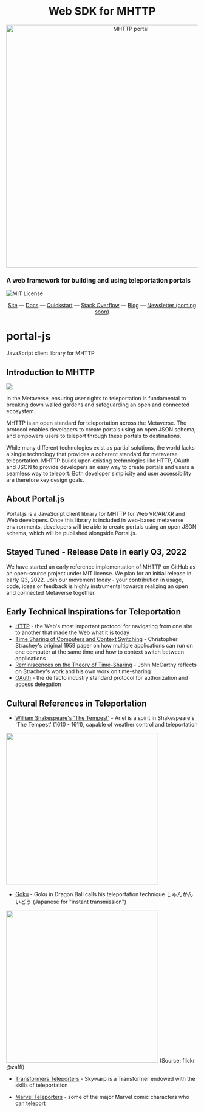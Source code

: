 <h1 align="center">Web SDK for MHTTP</h1>

<p align="center"><a href="https://mhttp.org" target="_blank"><img width="640" alt="MHTTP portal" src="https://camo.githubusercontent.com/670ad75c9dedd1a23c3881caadc3981da8be70fcfbff913487a29f75b8792387/68747470733a2f2f6d687474702e6f72672f7374617469632f636974795f696c6c757374726174696f6e2d33373666366433343531363865623463653032386363623231343639366435612e6a7067"></a></p>

<p align="center"><h3>A web framework for building and using teleportation portals</h3>
<img src="https://img.shields.io/static/v1?label=License&message=MIT&color=green" alt="MIT License">
</p>

<div align="center">
  <a href="https://mhttp.org">Site</a>
  &mdash;
  <a href="https://docs.mhttp.org">Docs</a>
  &mdash;
  <a href="https://docs.mhttp.org/quickstart">Quickstart</a>
  &mdash;
  <a href="https://stackoverflow.com/users/18985036/mhttp">Stack Overflow</a>
  &mdash;
  <a href="https://medium.com/@Perigee">Blog</a>
  &mdash;
  <a href=" https://mhttp.org">Newsletter (coming soon)</a>
</div>

# portal-js
JavaScript client library for MHTTP

## Introduction to MHTTP
![](https://mhttp.org/static/city_illustration-376f6d345168eb4ce028ccb214696d5a.jpg)

In the Metaverse, ensuring user rights to teleportation is fundamental to breaking down walled gardens and safeguarding an open and connected ecosystem.

MHTTP is an open standard for teleportation across the Metaverse. The protocol enables developers to create portals using an open JSON schema, and empowers users to teleport through these portals to destinations. 

While many different technologies exist as partial solutions, the world lacks a single technology that provides a coherent standard for metaverse teleportation. MHTTP builds upon existing technologies like HTTP, OAuth and JSON to provide developers an easy way to create portals and users a seamless way to teleport. Both developer simplicity and user accessibility are therefore key design goals.

## About Portal.js 
Portal.js is a JavaScript client library for MHTTP for Web VR/AR/XR and Web developers. Once this library is included in web-based metaverse environments, developers will be able to create portals using an open JSON schema, which will be published alongside Portal.js.

## Stayed Tuned - Release Date in early Q3, 2022
We have started an early reference implementation of MHTTP on GitHub as an open-source project under MIT license. We plan for an initial release in early Q3, 2022. Join our movement today - your contribution in usage, code, ideas or feedback is highly instrumental towards realizing an open and connected Metaverse together. 

## Early Technical Inspirations for Teleportation
- [HTTP](https://www.w3.org/Protocols/Specs.html) - the Web's most important protocol for navigating from one site to another that made the Web what it is today
- [Time Sharing of Computers and Context Switching](https://archive.org/details/large-fast-computers) - Christopher Strachey's original 1959 paper on how multiple applications can run on one computer at the same time and how to context switch between applications
- [Reminiscences on the Theory of Time-Sharing](http://jmc.stanford.edu/computing-science/timesharing.html) - John McCarthy reflects on Strachey's work and his own work on time-sharing
- [OAuth](https://datatracker.ietf.org/doc/html/rfc6749) - the de facto industry standard protocol for authorization and access delegation

## Cultural References in Teleportation
- [William Shakespeare's 'The Tempest'](http://shakespeare.mit.edu/tempest/full.html) - Ariel is a spirit in Shakespeare's 'The Tempest' (1610 - 1611), capable of weather control and teleportation

<img src="https://upload.wikimedia.org/wikipedia/commons/6/6a/William_Hamilton_Prospero_and_Ariel.jpg" height="400">

- [Goku](https://dragonball.fandom.com/wiki/Instant_Transmission) - Goku in Dragon Ball calls his teleportation technique しゅんかんいどう (Japanese for "instant transmission")

<img src="https://live.staticflickr.com/4085/5069151767_e842182cb1_k.jpg" width="400">
(Source: flickr @zaffi)

- [Transformers Teleporters](https://tfwiki.net/wiki/Skywarp_(G1)) - Skywarp is a Transformer endowed with the skills of teleportation

- [Marvel Teleporters](https://www.cbr.com/marvel-comics-best-teleporters/) - some of the major Marvel comic characters who can teleport
